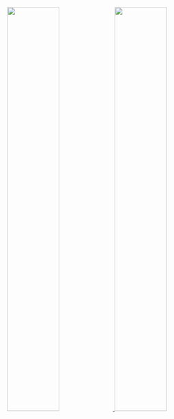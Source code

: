 
<a href="https://github.com/anuraghazra/github-readme-stats">
  <img src="https://github-readme-stats.vercel.app/api?username=eunjin2118&&show_icons=true&theme=dracula&hide_border=true&bg_color=111111&icon_color=7291FF&text_color=7291FF" width=49.2% />
</a>
<a href="https://github.com/denvercoder1/github-readme-streak-stats">
  <img src="http://github-readme-streak-stats.herokuapp.com?user=eunjin2118&theme=radical&background=111111&ring=7291FF&fire=7291FF&sideNums=7291FF&currStreakNum=7291FF&sideLabels=7291FF&currStreakLabel=7291FF&dates=7291FF&hide_border=true" width=49.2% />
</a>

<a href="https://github.com/ashutosh00710/github-readme-activity-graph">
